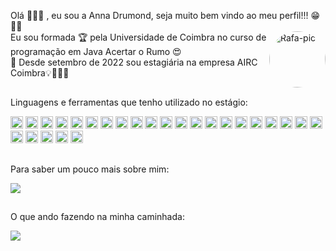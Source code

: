 Olá 🙋🏻‍♀️ , eu sou a Anna Drumond, seja muito bem vindo ao meu perfil!!! 😁👋👋 <br> <img align="right" alt="Rafa-pic" height="90" style="border-radius:250px;" src="https://i.picasion.com/pic92/a7e92ab2044d57cda3212fa731891432.gif"> 
Eu sou formada 🏆 pela Universidade de Coimbra no curso de programação em Java Acertar o Rumo 😍                                                     
🌱 Desde setembro de 2022 sou estagiária na empresa AIRC Coimbra💡📎🌱🚀

##
Linguagens e ferramentas que tenho utilizado no estágio:
<br>
<div dir="auto">
  <img src="https://img.shields.io/badge/ANGULAR-%20?style=flat-square&logo=angular&logoColor=white&color=DC143C" height="20" />
  <img src="https://img.shields.io/badge/SPRING-%20?style=flat-square&logo=spring&logoColor=white&color=008000" height="20" />
  <img src="https://img.shields.io/badge/POSTGRESQL-%20?style=flat-square&logo=postgresql&logoColor=white&color=blue" height="20" />
  <img src="https://img.shields.io/badge/DOCKER-%20?style=flat-square&logo=docker&logoColor=white&color=blueviolet" height="20"/>
  <img src="https://img.shields.io/badge/LINUX-%20?style=flat-square&logo=linux&logoColor=FFD700&color=black" height="20"/>
  <img src="https://img.shields.io/badge/BITBUCKET-%20?style=flat-square&logo=bitbucket&logoColor=white&color=FF4500" height="20"/>
  <img src="https://img.shields.io/badge/JIRA-%20?style=flat-square&logo=jira&logoColor=white&color=DC143C" height="20" />
  <img src="https://img.shields.io/badge/CONFLUENCE-%20?style=flat-square&logo=confluence&logoColor=white&color=008000" height="20" />
  <img src="https://img.shields.io/badge/BOOTSTRAP-%20?style=flat-square&logo=bootstrap&logoColor=white&color=blue" height="20" />
  <img src="https://img.shields.io/badge/TYPESCRIPT-%20?style=flat-square&logo=typescript&logoColor=white&color=blueviolet" height="20"/>
   <img src="https://img.shields.io/badge/OUTLOOK-%20?style=flat-square&logo=outlook&logoColor=white&color=FF4500" height="20"/>
    <img src="https://img.shields.io/badge/MICROSOFT TEAMS-%20?style=flat-square&logo=teams&logoColor=white&color=DC143C" height="20" />
    <img src="https://img.shields.io/badge/LOMBOK-%20?style=flat-square&logo=lombok&logoColor=white&color=008000" height="20" />
      <img src="https://img.shields.io/badge/SASS-%20?style=flat-square&logo=sass&logoColor=white&color=blue" height="20" />
        <img src="https://img.shields.io/badge/GIT-%20?style=flat-square&logo=git&logoColor=white&color=blueviolet" height="20"/>
          <img src="https://img.shields.io/badge/VSCODE-%20?style=flat-square&logo=visualstudiocode&logoColor=FFD700&color=black" height="20" />
            <img src="https://img.shields.io/badge/IntelliJ%20IDEA-%20?style=flat-square&logo=intellij-idea&logoColor=white&color=FF4500" height="20"/>
    <img src="https://img.shields.io/badge/HTML-%20?style=flat-square&logo=html5&logoColor=white&color=DC143C" height="20" />
  <img src="https://img.shields.io/badge/CSS3-%20?style=flat-square&logo=css3&logoColor=white&color=008000" height="20" />
  <img src="https://img.shields.io/badge/JAVA-%20?style=flat-square&logo=JAVA&logoColor=white&color=blue" height="20" />
  <img src="https://img.shields.io/badge/MYSQL-%20?style=flat-square&logo=mysql&logoColor=white&color=blueviolet" height="20"/>
  <img src="https://img.shields.io/badge/JAVASCRIPT-%20?style=flat-square&logo=javascript&logoColor=FFD700&color=black" height="20"/>
  <img src="https://img.shields.io/badge/ECLIPSE-%20?style=flat-square&logo=eclipse&logoColor=white&color=DC143C" height="20" />
   <img src="https://img.shields.io/badge/CUCUMBER-%20?style=flat-square&logo=cucumber&logoColor=white&color=008000" height="20" />
  <img src="https://img.shields.io/badge/JUNIT-%20?style=flat-square&logo=junit&logoColor=white&color=blue" height="20" />
    <img src="https://img.shields.io/badge/MOCKITO-%20?style=flat-square&logo=mockito&logoColor=white&color=blueviolet" height="20"/>
        
</div>

  ##
Para saber um pouco mais sobre mim:
<div> 
  <a href="https://www.linkedin.com/in/anna-drumond-71b93958/" target="_blank"><img src="https://img.shields.io/badge/-LinkedIn-%230077B5?style=for-the-badge&logo=linkedin&logoColor=white" target="_blank"></a> 
</div>

##
O que ando fazendo na minha caminhada:
<div>
  <a href="https://github.com/AnnaDrumond">
  <img src="https://github-readme-stats.vercel.app/api/top-langs/?username=AnnaDrumond&layout=compact&theme=dracula"/>
</div>




